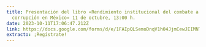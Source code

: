 ```yaml
---
title: Presentación del libro «Rendimiento institucional del combate a la
  corrupción en México» 11 de octubre, 13:00 h.
date: 2023-10-11T17:06:47.212Z
link: https://docs.google.com/forms/d/e/1FAIpQLSemoDnqV1h04JjmCewJEIMNTx5NsXUZKIrQdhnzbvrUTbRGWQ/viewform
extracto: ¡Regístrate!
---
```

